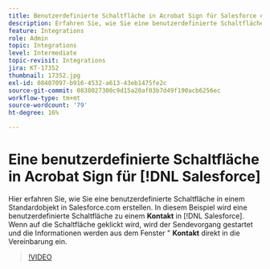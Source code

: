 ```yaml
---
title: Benutzerdefinierte Schaltfläche in Acrobat Sign für Salesforce erstellen
description: Erfahren Sie, wie Sie eine benutzerdefinierte Schaltfläche erstellen, die den Sendevorgang startet und eine Vereinbarung automatisch ausfüllt.
feature: Integrations
role: Admin
topic: Integrations
level: Intermediate
topic-revisit: Integrations
jira: KT-17352
thumbnail: 17352.jpg
exl-id: 08407097-b916-4532-a613-43eb1475fe2c
source-git-commit: 0838027300c9d15a20af03b7d49f190acb6256ec
workflow-type: tm+mt
source-wordcount: '79'
ht-degree: 16%

---
```


# Eine benutzerdefinierte Schaltfläche in Acrobat Sign für [!DNL Salesforce]

Hier erfahren Sie, wie Sie eine benutzerdefinierte Schaltfläche in einem Standardobjekt in Salesforce.com erstellen. In diesem Beispiel wird eine benutzerdefinierte Schaltfläche zu einem **Kontakt** in [!DNL Salesforce]. Wenn auf die Schaltfläche geklickt wird, wird der Sendevorgang gestartet und die Informationen werden aus dem Fenster &quot; **Kontakt** direkt in die Vereinbarung ein.

>[!VIDEO](https://video.tv.adobe.com/v/17352?quality=12&learn=on&hidetitle=true)
